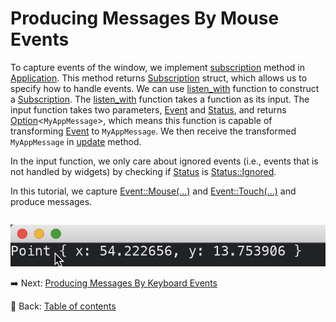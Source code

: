 # Producing Messages By Mouse Events

To capture events of the window, we implement [subscription](https://docs.rs/iced/0.12.1/iced/application/trait.Application.html#method.subscription) method in [Application](https://docs.rs/iced/0.12.1/iced/application/trait.Application.html).
This method returns [Subscription](https://docs.rs/iced/0.12.1/iced/struct.Subscription.html) struct, which allows us to specify how to handle events.
We can use [listen_with](https://docs.rs/iced/0.12.1/iced/event/fn.listen_with.html) function to construct a [Subscription](https://docs.rs/iced/0.12.1/iced/struct.Subscription.html).
The [listen_with](https://docs.rs/iced/0.12.1/iced/event/fn.listen_with.html) function takes a function as its input.
The input function takes two parameters, [Event](https://docs.rs/iced/0.12.1/iced/event/enum.Event.html) and [Status](https://docs.rs/iced/0.12.1/iced/event/enum.Status.html), and returns [Option](https://doc.rust-lang.org/std/option/enum.Option.html)\<`MyAppMessage`>, which means this function is capable of transforming [Event](https://docs.rs/iced/0.12.1/iced/event/enum.Event.html) to `MyAppMessage`.
We then receive the transformed `MyAppMessage` in [update](https://docs.rs/iced/0.12.1/iced/application/trait.Application.html#tymethod.update) method.

In the input function, we only care about ignored events (i.e., events that is not handled by widgets) by checking if [Status](https://docs.rs/iced/0.12.1/iced/widget/canvas/event/enum.Status.html) is [Status::Ignored](https://docs.rs/iced/0.12.1/iced/widget/canvas/event/enum.Status.html#variant.Ignored).

In this tutorial, we capture [Event::Mouse(...)](https://docs.rs/iced/0.12.1/iced/enum.Event.html#variant.Mouse) and [Event::Touch(...)](https://docs.rs/iced/0.12.1/iced/enum.Event.html#variant.Touch) and produce messages.

```rust

```

![Producing messages by mouse events](./pic/producing_messages_by_mouse_events.png)

:arrow_right:  Next: [Producing Messages By Keyboard Events](./producing_messages_by_keyboard_events.md)

:blue_book: Back: [Table of contents](./../README.md)
